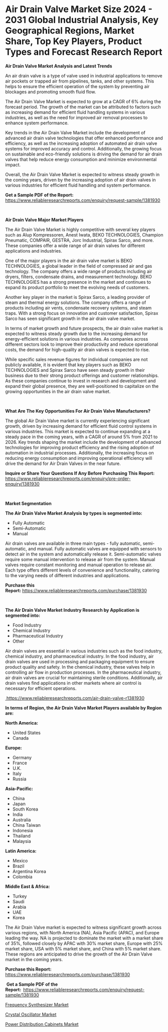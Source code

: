 <p><h1>Air Drain Valve Market Size 2024 - 2031 Global Industrial Analysis, Key Geographical Regions, Market Share, Top Key Players, Product Types and Forecast Research Report</h1></p><p><strong>Air Drain Valve Market Analysis and Latest Trends</strong></p>
<p><p>An air drain valve is a type of valve used in industrial applications to remove air pockets or trapped air from pipelines, tanks, and other systems. This helps to ensure the efficient operation of the system by preventing air blockages and promoting smooth fluid flow.</p><p>The Air Drain Valve Market is expected to grow at a CAGR of 6% during the forecast period. The growth of the market can be attributed to factors such as increasing demand for efficient fluid handling systems in various industries, as well as the need for improved air removal processes to enhance system performance.</p><p>Key trends in the Air Drain Valve Market include the development of advanced air drain valve technologies that offer enhanced performance and efficiency, as well as the increasing adoption of automated air drain valve systems for improved accuracy and control. Additionally, the growing focus on sustainable and eco-friendly solutions is driving the demand for air drain valves that help reduce energy consumption and minimize environmental impact.</p><p>Overall, the Air Drain Valve Market is expected to witness steady growth in the coming years, driven by the increasing adoption of air drain valves in various industries for efficient fluid handling and system performance.</p></p>
<p><strong>Get a Sample PDF of the Report:&nbsp;</strong> <a href="https://www.reliableresearchreports.com/enquiry/request-sample/1381930">https://www.reliableresearchreports.com/enquiry/request-sample/1381930</a></p>
<p>&nbsp;</p>
<p><strong>Air Drain Valve Major Market Players</strong></p>
<p><p>The Air Drain Valve Market is highly competitive with several key players such as Alup Kompressoren, Anest Iwata, BEKO TECHNOLOGIES, Champion Pneumatic, COMPAIR, GESTRA, Jorc Industrial, Spirax Sarco, and more. These companies offer a wide range of air drain valves for different applications and industries.</p><p>One of the major players in the air drain valve market is BEKO TECHNOLOGIES, a global leader in the field of compressed air and gas technology. The company offers a wide range of products including air dryers, filters, condensate drains, and measurement technology. BEKO TECHNOLOGIES has a strong presence in the market and continues to expand its product portfolio to meet the evolving needs of customers.</p><p>Another key player in the market is Spirax Sarco, a leading provider of steam and thermal energy solutions. The company offers a range of products including air vents, condensate recovery systems, and steam traps. With a strong focus on innovation and customer satisfaction, Spirax Sarco has seen significant growth in the air drain valve market.</p><p>In terms of market growth and future prospects, the air drain valve market is expected to witness steady growth due to the increasing demand for energy-efficient solutions in various industries. As companies across different sectors look to improve their productivity and reduce operational costs, the demand for high-quality air drain valves is expected to rise.</p><p>While specific sales revenue figures for individual companies are not publicly available, it is evident that key players such as BEKO TECHNOLOGIES and Spirax Sarco have seen steady growth in their business due to their strong product offerings and customer relationships. As these companies continue to invest in research and development and expand their global presence, they are well-positioned to capitalize on the growing opportunities in the air drain valve market.</p></p>
<p>&nbsp;</p>
<p><strong>What Are The Key Opportunities For Air Drain Valve Manufacturers?</strong></p>
<p><p>The global Air Drain Valve market is currently experiencing significant growth, driven by increasing demand for efficient fluid control systems in various industries. This market is expected to continue expanding at a steady pace in the coming years, with a CAGR of around 5% from 2021 to 2026. Key trends shaping the market include the development of advanced technologies for improving product efficiency and the rising adoption of automation in industrial processes. Additionally, the increasing focus on reducing energy consumption and improving operational efficiency will drive the demand for Air Drain Valves in the near future.</p></p>
<p><strong>Inquire or Share Your Questions If Any Before Purchasing This Report:</strong> <a href="https://www.reliableresearchreports.com/enquiry/pre-order-enquiry/1381930">https://www.reliableresearchreports.com/enquiry/pre-order-enquiry/1381930</a></p>
<p>&nbsp;</p>
<p><strong>Market Segmentation</strong></p>
<p><strong>The Air Drain Valve Market Analysis by types is segmented into:</strong></p>
<p><ul><li>Fully Automatic</li><li>Semi-Automatic</li><li>Manual</li></ul></p>
<p><p>Air drain valves are available in three main types - fully automatic, semi-automatic, and manual. Fully automatic valves are equipped with sensors to detect air in the system and automatically release it. Semi-automatic valves require some manual intervention to release air from the system. Manual valves require constant monitoring and manual operation to release air. Each type offers different levels of convenience and functionality, catering to the varying needs of different industries and applications.</p></p>
<p><strong>Purchase this Report:&nbsp;</strong><a href="https://www.reliableresearchreports.com/purchase/1381930">https://www.reliableresearchreports.com/purchase/1381930</a></p>
<p>&nbsp;</p>
<p><strong>The Air Drain Valve Market Industry Research by Application is segmented into:</strong></p>
<p><ul><li>Food Industry</li><li>Chemical Industry</li><li>Pharmaceutical Industry</li><li>Other</li></ul></p>
<p><p>Air drain valves are essential in various industries such as the food industry, chemical industry, and pharmaceutical industry. In the food industry, air drain valves are used in processing and packaging equipment to ensure product quality and safety. In the chemical industry, these valves help in controlling air flow in production processes. In the pharmaceutical industry, air drain valves are crucial for maintaining sterile conditions. Additionally, air drain valves find applications in other markets where air control is necessary for efficient operations.</p></p>
<p><a href="https://www.reliableresearchreports.com/air-drain-valve-r1381930">&nbsp;https://www.reliableresearchreports.com/air-drain-valve-r1381930</a></p>
<p><strong>In terms of Region, the Air Drain Valve Market Players available by Region are:</strong></p>
<p>
    <p> <strong> North America: </strong>
        <ul>
            <li>United States</li>
            <li>Canada</li>
        </ul>
        </p> 
    <p> <strong> Europe: </strong>
        <ul>
            <li>Germany</li>
            <li>France</li>
            <li>U.K.</li>
            <li>Italy</li>
            <li>Russia</li>
        </ul>
        </p> 
    <p> <strong> Asia-Pacific: </strong>
        <ul>
            <li>China</li>
            <li>Japan</li>
            <li>South Korea</li>
            <li>India</li>
            <li>Australia</li>
            <li>China Taiwan</li>
            <li>Indonesia</li>
            <li>Thailand</li>
            <li>Malaysia</li>
        </ul>
        </p> 
    <p> <strong> Latin America: </strong>
        <ul>
            <li>Mexico</li>
            <li>Brazil</li>
            <li>Argentina Korea</li>
            <li>Colombia</li>
        </ul>
        </p> 
    <p> <strong> Middle East & Africa: </strong>
        <ul>
            <li>Turkey</li>
            <li>Saudi</li>
            <li>Arabia</li>
            <li>UAE</li>
            <li>Korea</li>
        </ul>
    </p>
    </p>
<p><p>The Air Drain Valve market is expected to witness significant growth across various regions, with North America (NA), Asia Pacific (APAC), and Europe leading the way. NA is projected to dominate the market with a market share of 35%, followed closely by APAC with 30% market share, Europe with 25% market share, USA with 5% market share, and China with 5% market share. These regions are anticipated to drive the growth of the Air Drain Valve market in the coming years.</p></p>
<p><strong>Purchase this Report: </strong><a href="https://www.reliableresearchreports.com/purchase/1381930">https://www.reliableresearchreports.com/purchase/1381930</a></p>
<p>&nbsp;<strong>Get a Sample PDF of the Report:&nbsp;&nbsp;</strong><a href="https://www.reliableresearchreports.com/enquiry/request-sample/1381930">https://www.reliableresearchreports.com/enquiry/request-sample/1381930</a></p>
<p><strong></strong></p>
<p><p><a href="https://github.com/ValentineMike02/Market-Research-Report-List-1/blob/main/frequency-synthesizer-market.md">Frequency Synthesizer Market</a></p><p><a href="https://github.com/JosephMorgnlvXXff/Market-Research-Report-List-1/blob/main/crystal-oscillator-market.md">Crystal Oscillator Market</a></p><p><a href="https://github.com/ochgvvcj16/Market-Research-Report-List-1/blob/main/power-distribution-cabinets-market.md">Power Distribution Cabinets Market</a></p></p>